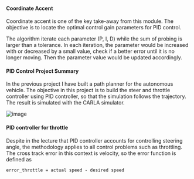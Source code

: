 #### Coordinate Accent

Coordinate accent is one of the key take-away from this module.  The objective is to locate the optimal control gain parameters for PID control.

The algorithm iterate each parameter (P, I, D) while the sum of probing is larger than a tolerance.  In each iteration, the parameter would be increased with or decreased by a small value, check if a better error until it is no longer moving.  Then the parameter value would be updated accordingly.

#### PID Control Project Summary
In the previous project I have built a path planner for the autonomous vehicle. The objective in this project is to build the steer and throttle controller using PID controller, so that the simulation follows the trajectory.   The result is simulated with the CARLA simulator.

![image](https://user-images.githubusercontent.com/21034990/227677040-d2c6a13e-592f-4516-ab59-d3f5f6cd2783.png)

#### PID controller for throttle
Despite in the lecture that PID controller accounts for controlling steering angle, the methodology applies to all control problems such as throttling.  The cross track error in this context is velocity, so the error function is defined as

```
error_throttle = actual speed - desired speed
```


